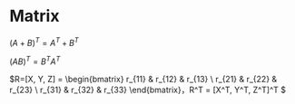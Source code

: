 &emsp;
#  Matrix
$(A+B)^T = A^T + B^T$

$(AB)^T = B^TA^T$

$R=[X, Y, Z] = \begin{bmatrix}
r_{11} & r_{12} & r_{13} \\
r_{21} & r_{22} & r_{23} \\
r_{31} & r_{32} & r_{33} \end{bmatrix}，R^T = [X^T, Y^T, Z^T]^T $


